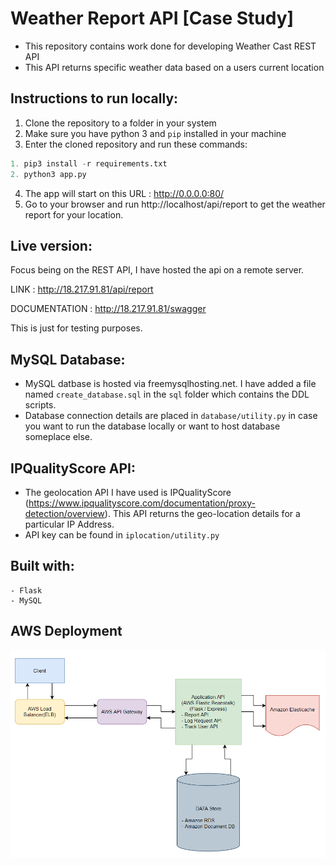 # Weather Report API [Case Study]

- This repository contains work done for developing Weather Cast REST API
- This API returns specific weather data based on a users current location

## Instructions to run locally:

1. Clone the repository to a folder in your system
2. Make sure you have python 3 and ```pip``` installed in your machine
3. Enter the cloned repository and run these commands:

```python
1. pip3 install -r requirements.txt
2. python3 app.py
```
4. The app will start on this URL : http://0.0.0.0:80/
5. Go to your browser and run http://localhost/api/report to get the weather report for your location.

## Live version:

Focus being on the REST API, I have hosted the api on a remote server.

LINK : http://18.217.91.81/api/report

DOCUMENTATION : http://18.217.91.81/swagger

This is just for testing purposes.

## MySQL Database:

- MySQL datbase is hosted via freemysqlhosting.net. I have added a file named ```create_database.sql``` in the ```sql``` folder which contains the DDL scripts.
- Database connection details are placed in ```database/utility.py``` in case you want to run the database locally or want to host database someplace else.

## IPQualityScore API:

- The geolocation API I have used is IPQualityScore (https://www.ipqualityscore.com/documentation/proxy-detection/overview). This API returns the geo-location details for a particular IP Address.
- API key can be found in ```iplocation/utility.py```

## Built with:
```
- Flask
- MySQL
```

## AWS Deployment

![alt text](https://github.com/DhirenSc/weather-api/blob/main/static/AWS%20Architecture.png?raw=True)
